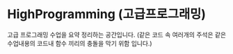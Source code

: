 # HighProgramming (고급프로그래밍)
고급 프로그래밍 수업을 요약 정리하는 공간입니다. (같은 코드 속 여러개의 주석은 같은 수업내용의 코드내 함수 끼리의 충돌을 막기 위함 입니다.)
